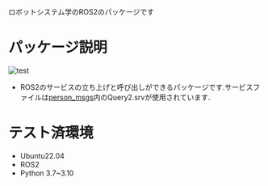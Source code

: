 ロボットシステム学のROS2のパッケージです
# パッケージ説明
![test](https://github.com/pl1-NT/mypkg/actions/workflows/test.yml/badge.svg)
* ROS2のサービスの立ち上げと呼び出しができるパッケージです.サービスファイルは[person_msgs](https://github.com/pl1-NT/person_msgs "サービスファイル")内のQuery2.srvが使用されています.
# テスト済環境
* Ubuntu22.04
* ROS2 
* Python 3.7~3.10
